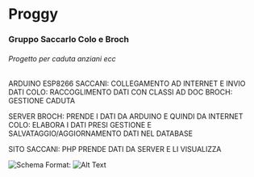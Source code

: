 # Proggy

### Gruppo Saccarlo Colo e Broch

###### Progetto per caduta anziani ecc

ARDUINO ESP8266
SACCANI: COLLEGAMENTO AD INTERNET E INVIO DATI
COLO: RACCOGLIMENTO DATI CON CLASSI AD DOC
BROCH: GESTIONE CADUTA

SERVER
BROCH: PRENDE I DATI DA ARDUINO E QUINDI DA INTERNET
COLO: ELABORA I DATI PRESI GESTIONE E SALVATAGGIO/AGGIORNAMENTO DATI NEL DATABASE

SITO
SACCANI: PHP PRENDE DATI DA SERVER E LI VISUALIZZA


![Schema](R:/Desktop/Immagine.png)
Format: ![Alt Text](url)
